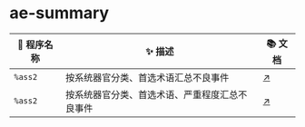 # ae-summary

| 🧩 程序名称 | ✨ 描述                                        | 📚 文档            |
| ----------- | ---------------------------------------------- | ------------------ |
| `%ass2`     | 按系统器官分类、首选术语汇总不良事件           | [↗️](docs/ass2.md) |
| `%ass2`     | 按系统器官分类、首选术语、严重程度汇总不良事件 | [↗️](docs/ass3.md) |
